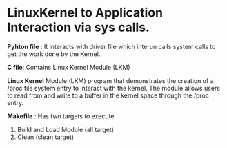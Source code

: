 # LinuxKernel to Application Interaction via sys calls.

**Pyhton file** : It interacts with driver file which interun calls system calls to get the work done by the Kernel. 

**C file**: Contains Linux Kernel Module (LKM)

**Linux Kernel** Module (LKM) program that demonstrates the creation of a /proc file system entry to interact with the kernel. The module allows users to read from and write to a buffer in the kernel space through the /proc entry.

**Makefile** : Has two targets to execute

1. Build and Load Module (all target)
2. Clean (clean target)

